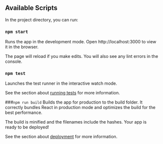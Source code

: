 ## Available Scripts

In the project directory, you can run:

### ``` npm start ```
Runs the app in the development mode.
Open http://localhost:3000 to view it in the browser.

The page will reload if you make edits.
You will also see any lint errors in the console.

### ``` npm test ```
Launches the test runner in the interactive watch mode.

See the section about [running tests](https://create-react-app.dev/docs/running-tests/) for more information.

###``` npm run build ```
Builds the app for production to the build folder.
It correctly bundles React in production mode and optimizes the build for the best performance.

The build is minified and the filenames include the hashes.
Your app is ready to be deployed!

See the section about [deployment](https://create-react-app.dev/docs/deployment/) for more information.
